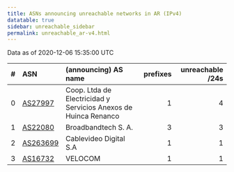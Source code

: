 ```yaml
---
title: ASNs announcing unreachable networks in AR (IPv4)
datatable: true
sidebar: unreachable_sidebar
permalink: unreachable_ar-v4.html
---
```


Data as of 2020-12-06 15:35:00 UTC


<div class="datatable-begin"></div>

|   # | ASN                                      | (announcing) AS name                                            |   prefixes |   unreachable /24s |
|----:|:-----------------------------------------|:----------------------------------------------------------------|-----------:|-------------------:|
|   0 | [AS27997](unreachable_AS27997-v4.html)   | Coop. Ltda de Electricidad y Servicios Anexos de Huinca Renanco |          1 |                  4 |
|   1 | [AS22080](unreachable_AS22080-v4.html)   | Broadbandtech S. A.                                             |          3 |                  3 |
|   2 | [AS263699](unreachable_AS263699-v4.html) | Cablevideo Digital S.A                                          |          1 |                  1 |
|   3 | [AS16732](unreachable_AS16732-v4.html)   | VELOCOM                                                         |          1 |                  1 |

<div class="datatable-end"></div>